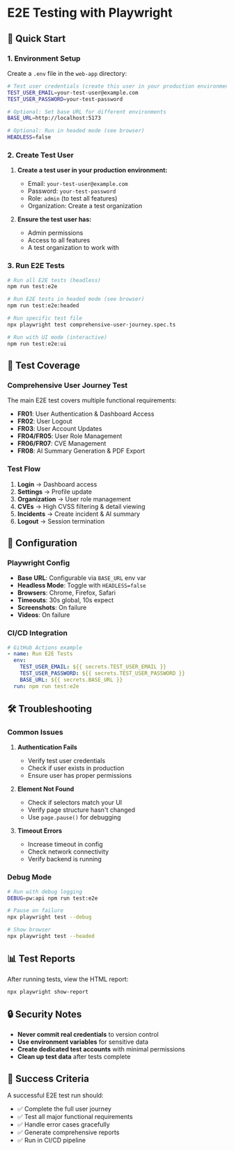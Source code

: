 # E2E Testing with Playwright

## 🚀 Quick Start

### 1. Environment Setup

Create a `.env` file in the `web-app` directory:

```bash
# Test user credentials (create this user in your production environment)
TEST_USER_EMAIL=your-test-user@example.com
TEST_USER_PASSWORD=your-test-password

# Optional: Set base URL for different environments
BASE_URL=http://localhost:5173

# Optional: Run in headed mode (see browser)
HEADLESS=false
```

### 2. Create Test User

1. **Create a test user in your production environment:**
   - Email: `your-test-user@example.com`
   - Password: `your-test-password`
   - Role: `admin` (to test all features)
   - Organization: Create a test organization

2. **Ensure the test user has:**
   - Admin permissions
   - Access to all features
   - A test organization to work with

### 3. Run E2E Tests

```bash
# Run all E2E tests (headless)
npm run test:e2e

# Run E2E tests in headed mode (see browser)
npm run test:e2e:headed

# Run specific test file
npx playwright test comprehensive-user-journey.spec.ts

# Run with UI mode (interactive)
npm run test:e2e:ui
```

## 🎯 Test Coverage

### Comprehensive User Journey Test

The main E2E test covers multiple functional requirements:

- **FR01**: User Authentication & Dashboard Access
- **FR02**: User Logout
- **FR03**: User Account Updates
- **FR04/FR05**: User Role Management
- **FR06/FR07**: CVE Management
- **FR08**: AI Summary Generation & PDF Export

### Test Flow

1. **Login** → Dashboard access
2. **Settings** → Profile update
3. **Organization** → User role management
4. **CVEs** → High CVSS filtering & detail viewing
5. **Incidents** → Create incident & AI summary
6. **Logout** → Session termination

## 🔧 Configuration

### Playwright Config

- **Base URL**: Configurable via `BASE_URL` env var
- **Headless Mode**: Toggle with `HEADLESS=false`
- **Browsers**: Chrome, Firefox, Safari
- **Timeouts**: 30s global, 10s expect
- **Screenshots**: On failure
- **Videos**: On failure

### CI/CD Integration

```yaml
# GitHub Actions example
- name: Run E2E Tests
  env:
    TEST_USER_EMAIL: ${{ secrets.TEST_USER_EMAIL }}
    TEST_USER_PASSWORD: ${{ secrets.TEST_USER_PASSWORD }}
    BASE_URL: ${{ secrets.BASE_URL }}
  run: npm run test:e2e
```

## 🛠️ Troubleshooting

### Common Issues

1. **Authentication Fails**
   - Verify test user credentials
   - Check if user exists in production
   - Ensure user has proper permissions

2. **Element Not Found**
   - Check if selectors match your UI
   - Verify page structure hasn't changed
   - Use `page.pause()` for debugging

3. **Timeout Errors**
   - Increase timeout in config
   - Check network connectivity
   - Verify backend is running

### Debug Mode

```bash
# Run with debug logging
DEBUG=pw:api npm run test:e2e

# Pause on failure
npx playwright test --debug

# Show browser
npx playwright test --headed
```

## 📊 Test Reports

After running tests, view the HTML report:

```bash
npx playwright show-report
```

## 🔒 Security Notes

- **Never commit real credentials** to version control
- **Use environment variables** for sensitive data
- **Create dedicated test accounts** with minimal permissions
- **Clean up test data** after tests complete

## 🎉 Success Criteria

A successful E2E test run should:

- ✅ Complete the full user journey
- ✅ Test all major functional requirements
- ✅ Handle error cases gracefully
- ✅ Generate comprehensive reports
- ✅ Run in CI/CD pipeline 